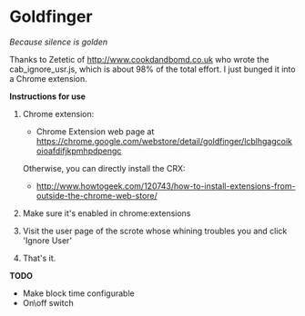 Goldfinger
===

_Because silence is golden_

Thanks to Zetetic of http://www.cookdandbomd.co.uk who wrote the cab_ignore_usr.js,
 which is about 98% of the total effort. I just bunged it into a Chrome extension.

**Instructions for use**

1. Chrome extension:

   * Chrome Extension web page at https://chrome.google.com/webstore/detail/goldfinger/lcblhgagcoikoioafdifjkpmhpdpengc
   
   Otherwise, you can directly install the CRX:
   * http://www.howtogeek.com/120743/how-to-install-extensions-from-outside-the-chrome-web-store/


2. Make sure it's enabled in chrome:extensions

3. Visit the user page of the scrote whose whining troubles you and click 'Ignore User'

4. That's it.



**TODO**

* Make block time configurable
* On\off switch
